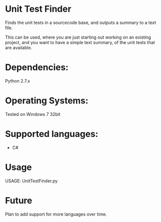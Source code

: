 Unit Test Finder
================

Finds the unit tests in a sourcecode base, and outputs a summary to a text file.

This can be used, where you are just starting out working on an existing project,
and you want to have a simple text summary, of the unit tests that are available.

Dependencies:
=============
Python 2.7.x

Operating Systems:
==================
Tested on Windows 7 32bit

Supported languages:
====================
- C#

Usage
=====
USAGE: UnitTestFinder.py <directory to scan> <output text file>

Future
======
Plan to add support for more languages over time.
